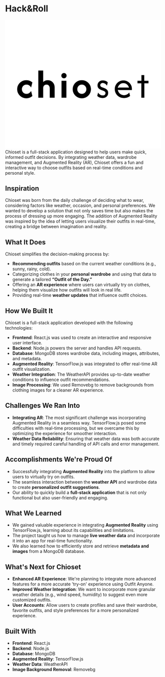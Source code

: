 # Hack&Roll
![Chioset Logo](https://github.com/emery97/HackAndRoll/blob/main/HackAndRoll/front-end/logo.png)
Chioset is a full-stack application designed to help users make quick, informed outfit decisions. By integrating weather data, wardrobe management, and Augmented Reality (AR), Chioset offers a fun and interactive way to choose outfits based on real-time conditions and personal style.

## Inspiration
Chioset was born from the daily challenge of deciding what to wear, considering factors like weather, occasion, and personal preferences. We wanted to develop a solution that not only saves time but also makes the process of dressing up more engaging. The addition of Augmented Reality was inspired by the idea of letting users visualize their outfits in real-time, creating a bridge between imagination and reality.

## What It Does
Chioset simplifies the decision-making process by:
- **Recommending outfits** based on the current weather conditions (e.g., sunny, rainy, cold).
- Categorizing clothes in your **personal wardrobe** and using that data to generate a tailored **“Outfit of the Day.”**
- Offering an **AR experience** where users can virtually try on clothes, helping them visualize how outfits will look in real life.
- Providing real-time **weather updates** that influence outfit choices.

## How We Built It
Chioset is a full-stack application developed with the following technologies:
- **Frontend**: React.js was used to create an interactive and responsive user interface.
- **Backend**: Node.js powers the server and handles API requests.
- **Database**: MongoDB stores wardrobe data, including images, attributes, and metadata.
- **Augmented Reality**: TensorFlow.js was integrated to offer real-time AR outfit visualization.
- **Weather Integration**: The WeatherAPI provides up-to-date weather conditions to influence outfit recommendations.
- **Image Processing**: We used Removebg to remove backgrounds from clothing images for a cleaner AR experience.

## Challenges We Ran Into
- **Integrating AR**: The most significant challenge was incorporating Augmented Reality in a seamless way. TensorFlow.js posed some difficulties with real-time processing, but we overcame this by optimizing the experience for smoother interaction.
- **Weather Data Reliability**: Ensuring that weather data was both accurate and timely required careful handling of API calls and error management.

## Accomplishments We're Proud Of
- Successfully integrating **Augmented Reality** into the platform to allow users to virtually try on outfits.
- The seamless interaction between the **weather API** and wardrobe data to create **personalized outfit suggestions**.
- Our ability to quickly build a **full-stack application** that is not only functional but also user-friendly and engaging.

## What We Learned
- We gained valuable experience in integrating **Augmented Reality** using TensorFlow.js, learning about its capabilities and limitations.
- The project taught us how to manage **live weather data** and incorporate it into an app for real-time functionality.
- We also learned how to efficiently store and retrieve **metadata and images** from a MongoDB database.

## What's Next for Chioset
- **Enhanced AR Experience**: We're planning to integrate more advanced features for a more accurate 'try-on' experience using Outfit Anyone.
- **Improved Weather Integration**: We want to incorporate more granular weather details (e.g., wind speed, humidity) to suggest even more customized outfits.
- **User Accounts**: Allow users to create profiles and save their wardrobe, favorite outfits, and style preferences for a more personalized experience.

## Built With
- **Frontend**: React.js
- **Backend**: Node.js
- **Database**: MongoDB
- **Augmented Reality**: TensorFlow.js
- **Weather Data**: WeatherAPI
- **Image Background Removal**: Removebg
